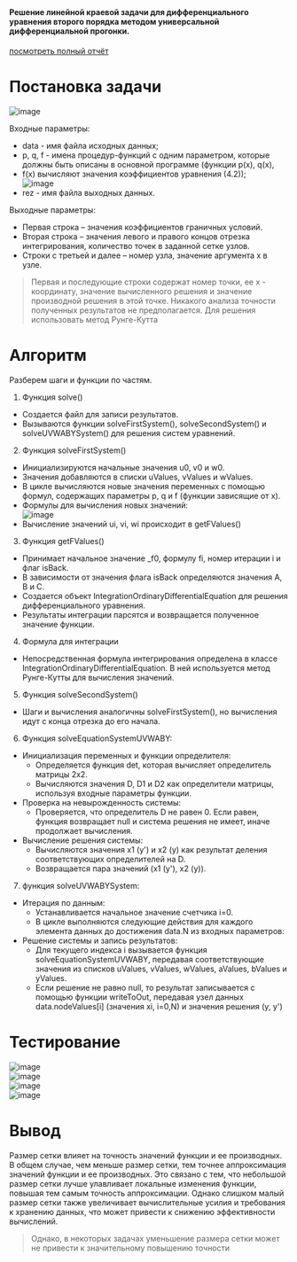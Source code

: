 ## <h4> Решение линейной краевой задачи для дифференциального уравнения второго порядка методом универсальной дифференциальной прогонки. </h4>

[посмотреть полный отчёт](https://github.com/NIOHOMY/Numerical_Methods_6_semester/blob/master/otchyot_3_kurs_62_gruppa_1_podgruppa_PakhomovaPV-3.pdf)

<h1>
Постановка задачи  
</h1>

![image](https://github.com/NIOHOMY/Numerical_Methods_6_semester/assets/38347892/95178be0-6015-419e-9dbc-a8502cf07f89)

Входные параметры: <br/>

* data - имя файла исходных данных;
* p, q, f - имена процедур-функций с одним параметром, которые должны быть описаны в основной программе (функции p(x), q(x),
* f(x) вычисляют значения коэффициентов уравнения (4.2)); <br/>
![image](https://github.com/NIOHOMY/Numerical_Methods_6_semester/assets/38347892/6eadfaae-6e72-4ad4-9e6c-817e322cfb93) <br/>
* rez - имя файла выходных данных.

Выходные параметры: <br/>

* Первая строка – значения коэффициентов граничных условий.
* Вторая строка – значения левого и правого концов отрезка интегрирования, количество точек в заданной сетке узлов.
* Строки с третьей и далее – номер узла, значение аргумента x в узле.

> Первая и последующие строки содержат номер точки, ее x - координату,
значение вычисленного решения и значение производной решения в этой точке.
Никакого анализа точности полученных результатов не предполагается.
Для решения использовать метод Рунге-Кутта

<h1>
Алгоритм 
</h1>

Разберем шаги и функции по частям.
1. Функция solve()
 - Создается файл для записи результатов.
 - Вызываются функции solveFirstSystem(), solveSecondSystem() и 
solveUVWABYSystem() для решения систем уравнений.
2. Функция solveFirstSystem()
 - Инициализируются начальные значения u0, v0 и w0.
 - Значения добавляются в списки uValues, vValues и wValues.
 - В цикле вычисляются новые значения переменных с помощью формул, 
содержащих параметры p, q и f (функции зависящие от x).
 - Формулы для вычисления новых значений: <br/>
![image](https://github.com/NIOHOMY/Numerical_Methods_6_semester/assets/38347892/90a6e838-13e8-4966-a789-e2d53d79c00d) <br/>
- Вычисление значений ui, vi, wi происходит в getFValues()

3. Функция getFValues()
 - Принимает начальное значение _f0, формулу fi, номер итерации i и флаг isBack.
 - В зависимости от значения флага isBack определяются значения A, B и C.
 - Создается объект IntegrationOrdinaryDifferentialEquation для решения 
дифференциального уравнения.
 - Результаты интеграции парсятся и возвращается полученное значение 
функции.

4. Формула для интеграции 
- Непосредственная формула интегрирования определена в классе 
IntegrationOrdinaryDifferentialEquation. В ней используется метод Рунге-Кутты для 
вычисления значений. <br/>

5. Функция solveSecondSystem()
- Шаги и вычисления аналогичны solveFirstSystem(), но вычисления идут с конца 
отрезка до его начала.

6. Функция solveEquationSystemUVWABY:
- Инициализация переменных и функции определителя:
   - Определяется функция det, которая вычисляет определитель матрицы 2x2.
   - Вычисляются значения D, D1 и D2 как определители матрицы, используя 
  входные параметры функции.
- Проверка на невырожденность системы:
   - Проверяется, что определитель D не равен 0. Если равен, функция возвращает 
  null и система решения не имеет, иначе продолжает вычисления.
- Вычисление решения системы:
   - Вычисляются значения x1 (y') и x2 (y) как результат деления соответствующих
  определителей на D.
   - Возвращается пара значений (x1 (y'), x2 (y)).

7. функция solveUVWABYSystem:
- Итерация по данным:
   - Устанавливается начальное значение счетчика i=0.
   - В цикле выполняются следующие действия для каждого элемента данных до 
  достижения data.N из входных параметров:
- Решение системы и запись результатов:
   - Для текущего индекса i вызывается функция solveEquationSystemUVWABY, 
  передавая соответствующие значения из списков uValues, vValues, wValues, aValues, 
  bValues и yValues.
  - Если решение не равно null, то результат записывается с помощью функции 
  writeToOut, передавая узел данных data.nodeValues[i] (значения xi, i=0,N) и значения 
  решения (y, y')

<h1>
Тестирование 
</h1>

![image](https://github.com/NIOHOMY/Numerical_Methods_6_semester/assets/38347892/2b6615e0-0e32-404b-a694-83d4a67afa48) <br/>
![image](https://github.com/NIOHOMY/Numerical_Methods_6_semester/assets/38347892/fc359554-c4ed-43ba-92db-eecb30de97a8) <br/>
![image](https://github.com/NIOHOMY/Numerical_Methods_6_semester/assets/38347892/573d8ddf-91fc-4356-b35f-3adc78e172f5) <br/>
![image](https://github.com/NIOHOMY/Numerical_Methods_6_semester/assets/38347892/b7da1762-27d4-4059-b3fc-68dcd6178bea) <br/>


<h1>
Вывод 
</h1>

Размер сетки влияет на точность значений функции и ее производных.
В общем случае, чем меньше размер сетки, тем точнее аппроксимация значений 
функции и ее производных. Это связано с тем, что небольшой размер сетки лучше 
улавливает локальные изменения функции, повышая тем самым точность 
аппроксимации. Однако слишком малый размер сетки также увеличивает 
вычислительные усилия и требования к хранению данных, что может привести к 
снижению эффективности вычислений.
> Однако, в некоторых задачах уменьшение размера сетки может не привести к 
значительному повышению точности
